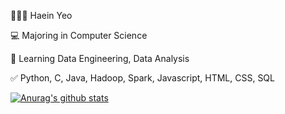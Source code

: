 👩🏻‍💻 Haein Yeo

💻 Majoring in Computer Science

📝 Learning Data Engineering, Data Analysis

✅ Python, C, Java, Hadoop, Spark, Javascript, HTML, CSS, SQL


[![Anurag's github stats](https://github-readme-stats.vercel.app/api?username=haaaein)](https://github.com/anuraghazra/github-readme-stats)
